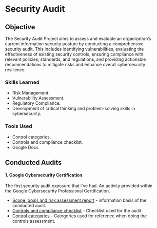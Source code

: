 # Security Audit

## Objective


The Security Audit Project aims to assess and evaluate an organization’s current information security posture by conducting a comprehensive security audit. This includes identifying vulnerabilities, evaluating the effectiveness of existing security controls, ensuring compliance with relevant policies, standards, and regulations, and providing actionable recommendations to mitigate risks and enhance overall cybersecurity resilience.

### Skills Learned

- Risk Management.
- Vulnerability Assessment.
- Regulatory Compliance.
- Development of critical thinking and problem-solving skills in cybersecurity.

### Tools Used

- Control categories.
- Controls and compliance checklist.
- Google Docs.

## Conducted Audits
#### 1. Google Cybersecurity Certification

The first security audit exposure that I've had. An activity provided within the Google Cybersecurity Professional Certification.

- [Scope, goals and risk assessment report](https://docs.google.com/document/d/1Tm6a309-gHbgmwKsb3Idd3YrsTvwHsMtJBWZkn3KwiQ/edit?usp=sharing) - information basis of the conducted audit.
- [Controls and compliance checklist](https://docs.google.com/document/d/136UVgK676pFUxVN0AHQX6MeOgivb-xvUp1Arl_jWJgQ/edit?usp=sharing) - Checklist used for the audit.
- [Control categories](https://docs.google.com/document/d/1NnXsWwUx-EDnzCXksOs1ZcUdxpN0UbsGrei8qOd7aTI/edit?usp=sharing) - Categories used for reference when doing the controls assessment.
